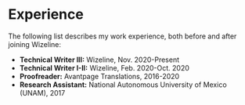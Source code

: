 # Experience

The following list describes my work experience, both before and after joining Wizeline:

- **Technical Writer III:** Wizeline, Nov. 2020-Present
- **Technical Writer I-II:** Wizeline, Feb. 2020-Oct. 2020
- **Proofreader:** Avantpage Translations, 2016-2020
- **Research Assistant:** National Autonomous University of Mexico (UNAM), 2017